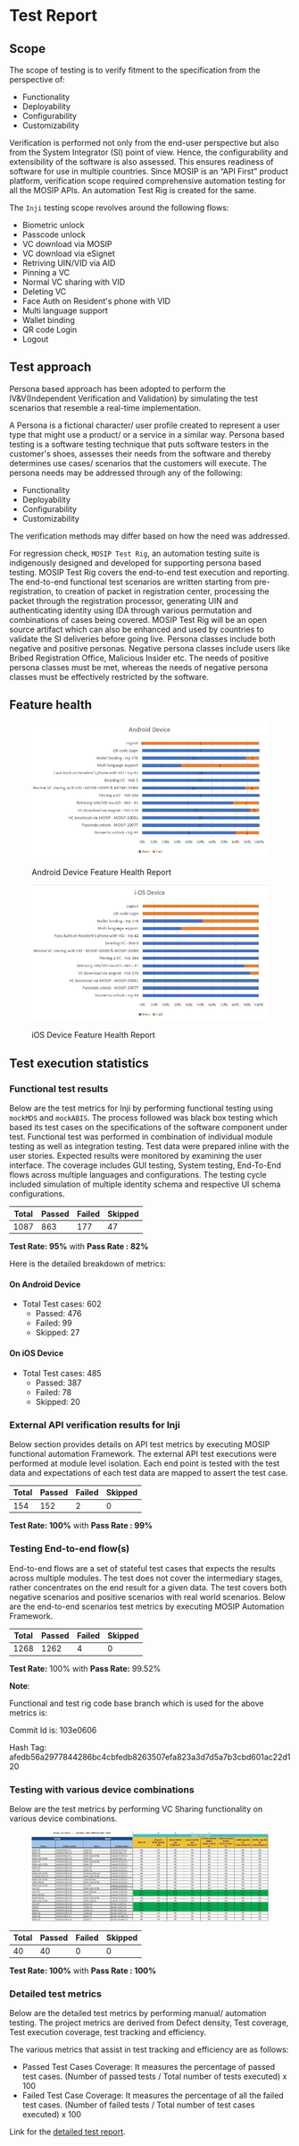 # Test Report

## Scope

The scope of testing is to verify fitment to the specification from the perspective of:

* Functionality
* Deployability
* Configurability
* Customizability

Verification is performed not only from the end-user perspective but also from the System Integrator (SI) point of view. Hence, the configurability and extensibility of the software is also assessed. This ensures readiness of software for use in multiple countries. Since MOSIP is an “API First” product platform, verification scope required comprehensive automation testing for all the MOSIP APIs. An automation Test Rig is created for the same.

The `Inji` testing scope revolves around the following flows:

* Biometric unlock
* Passcode unlock
* VC download via MOSIP
* VC download via eSignet
* Retriving UIN/VID via AID
* Pinning a VC
* Normal VC sharing with VID
* Deleting VC
* Face Auth on Resident's phone with VID
* Multi language support
* Wallet binding
* QR code Login
* Logout

## Test approach

Persona based approach has been adopted to perform the IV\&V(Independent Verification and Validation) by simulating the test scenarios that resemble a real-time implementation.

A Persona is a fictional character/ user profile created to represent a user type that might use a product/ or a service in a similar way. Persona based testing is a software testing technique that puts software testers in the customer's shoes, assesses their needs from the software and thereby determines use cases/ scenarios that the customers will execute. The persona needs may be addressed through any of the following:

* Functionality
* Deployability
* Configurability
* Customizability

The verification methods may differ based on how the need was addressed.

For regression check, `MOSIP Test Rig`, an automation testing suite is indigenously designed and developed for supporting persona based testing. MOSIP Test Rig covers the end-to-end test execution and reporting. The end-to-end functional test scenarios are written starting from pre-registration, to creation of packet in registration center, processing the packet through the registration processor, generating UIN and authenticating identity using IDA through various permutation and combinations of cases being covered. MOSIP Test Rig will be an open source artifact which can also be enhanced and used by countries to validate the SI deliveries before going live. Persona classes include both negative and positive personas. Negative persona classes include users like Bribed Registration Office, Malicious Insider etc. The needs of positive persona classes must be met, whereas the needs of negative persona classes must be effectively restricted by the software.

## Feature health

<figure><img src=".gitbook/assets/android-0.10.0.jpg" alt=""><figcaption><p>Android Device Feature Health Report</p></figcaption></figure>

<figure><img src=".gitbook/assets/iOS-0.10.0.jpg" alt=""><figcaption><p>iOS Device Feature Health Report</p></figcaption></figure>

## Test execution statistics

### Functional test results

Below are the test metrics for Inji by performing functional testing using `mockMDS` and `mockABIS`. The process followed was black box testing which based its test cases on the specifications of the software component under test. Functional test was performed in combination of individual module testing as well as integration testing. Test data were prepared inline with the user stories. Expected results were monitored by examining the user interface. The coverage includes GUI testing, System testing, End-To-End flows across multiple languages and configurations. The testing cycle included simulation of multiple identity schema and respective UI schema configurations.

| **Total** | **Passed** | **Failed** | **Skipped** |
| --------- | ---------- | ---------- | ----------- |
| 1087      | 863        | 177        | 47          |

**Test Rate: 95%** with **Pass Rate : 82%**

Here is the detailed breakdown of metrics:

#### On Android Device

* Total Test cases: 602
  * Passed: 476
  * Failed: 99
  * Skipped: 27

#### On iOS Device

* Total Test cases: 485
  * Passed: 387
  * Failed: 78
  * Skipped: 20

### External API verification results for Inji

Below section provides details on API test metrics by executing MOSIP functional automation Framework. The external API test executions were performed at module level isolation. Each end point is tested with the test data and expectations of each test data are mapped to assert the test case.

| **Total** | **Passed** | **Failed** | **Skipped** |
| --------- | ---------- | ---------- | ----------- |
| 154       | 152        | 2          | 0           |

**Test Rate: 100%** with **Pass Rate : 99%**

### Testing End-to-end flow(s)

End-to-end flows are a set of stateful test cases that expects the results across multiple modules. The test does not cover the intermediary stages, rather concentrates on the end result for a given data. The test covers both negative scenarios and positive scenarios with real world scenarios. Below are the end-to-end scenarios test metrics by executing MOSIP Automation Framework.

| **Total** | **Passed** | **Failed** | **Skipped** |
| --------- | ---------- | ---------- | ----------- |
| 1268      | 1262       | 4          | 0           |

**Test Rate:** 100% with **Pass Rate:** 99.52%

**Note**:

Functional and test rig code base branch which is used for the above metrics is:

Commit Id is: 103e0606

Hash Tag: afedb56a2977844286bc4cbfedb8263507efa823a3d7d5a7b3cbd601ac22d120

### Testing with various device combinations

Below are the test metrics by performing VC Sharing functionality on various device combinations.

<figure><img src=".gitbook/assets/combination-0.10.0.jpg" alt=""><figcaption></figcaption></figure>

| **Total** | **Passed** | **Failed** | **Skipped** |
| --------- | ---------- | ---------- | ----------- |
| 40        | 40         | 0          | 0           |

**Test Rate: 100%** with **Pass Rate : 100%**

### Detailed test metrics

Below are the detailed test metrics by performing manual/ automation testing. The project metrics are derived from Defect density, Test coverage, Test execution coverage, test tracking and efficiency.

The various metrics that assist in test tracking and efficiency are as follows:

* Passed Test Cases Coverage: It measures the percentage of passed test cases. (Number of passed tests / Total number of tests executed) x 100
* Failed Test Case Coverage: It measures the percentage of all the failed test cases. (Number of failed tests / Total number of test cases executed) x 100

Link for the [detailed test report](https://github.com/mosip/test-management/tree/master/inji/0.9.0).
